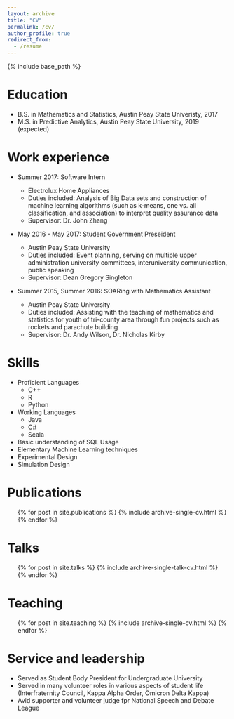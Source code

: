 ```yaml
---
layout: archive
title: "CV"
permalink: /cv/
author_profile: true
redirect_from:
  - /resume
---
```


{% include base_path %}

Education
======
* B.S. in Mathematics and Statistics, Austin Peay State Univeristy, 2017
* M.S. in Predictive Analytics, Austin Peay State University, 2019 (expected)

Work experience
======
* Summer 2017: Software Intern
  * Electrolux Home Appliances
  * Duties included: Analysis of Big Data sets and construction of machine learning algorithms (such as k-means, one vs. all classification, and association) to interpret quality assurance data
  * Supervisor: Dr. John Zhang

* May 2016 - May 2017: Student Government Preseident
  * Austin Peay State University
  * Duties included: Event planning, serving on multiple upper administration university committees, interuniversity communication, public speaking
  * Supervisor: Dean Gregory Singleton

* Summer 2015, Summer 2016: SOARing with Mathematics Assistant
  * Austin Peay State University
  * Duties included: Assisting with the teaching of mathematics and statistics for youth of tri-county area through fun projects such as rockets and parachute building
  * Supervisor: Dr. Andy Wilson, Dr. Nicholas Kirby
  
Skills
======
* Proficient Languages
  * C++
  * R
  * Python
* Working Languages
  * Java
  * C#
  * Scala
* Basic understanding of SQL Usage
* Elementary Machine Learning techniques
* Experimental Design
* Simulation Design

Publications
======
  <ul>{% for post in site.publications %}
    {% include archive-single-cv.html %}
  {% endfor %}</ul>
  
Talks
======
  <ul>{% for post in site.talks %}
    {% include archive-single-talk-cv.html %}
  {% endfor %}</ul>
  
Teaching
======
  <ul>{% for post in site.teaching %}
    {% include archive-single-cv.html %}
  {% endfor %}</ul>
  
Service and leadership
======
* Served as Student Body President for Undergraduate University
* Served in many volunteer roles in various aspects of student life (Interfraternity Council, Kappa Alpha Order, Omicron Delta Kappa)
* Avid supporter and volunteer judge fpr National Speech and Debate League